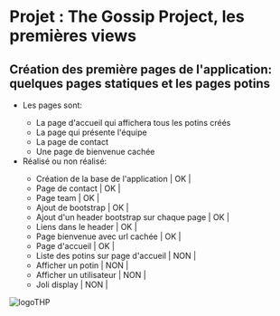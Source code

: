 
<h1>Projet : The Gossip Project, les premières views</h1>

<h2>Création des première pages de l'application: quelques pages statiques et les pages potins</h2>


<ul>
  <li>Les pages sont:</li>
    <ul>
      <li>La page d'accueil qui affichera tous les potins créés</li>
      <li>La page qui présente l'équipe</li>
      <li>La page de contact</li>
      <li>Une page de bienvenue cachée</li>
    </ul>

  
  <li>Réalisé ou non réalisé:</li>
    <ul>
      <li>Création de la base de l'application | OK |</li>
      <li>Page de contact | OK |</li>
      <li>Page team | OK |</li>
      <li>Ajout de bootstrap | OK |</li>
      <li>Ajout d'un header bootstrap sur chaque page | OK |</li>
      <li>Liens dans le header | OK |</li>
      <li>Page bienvenue avec url cachée | OK |</li>
      <li>Page d'accueil | OK |</li>
      <li>Liste des potins sur page d'accueil | NON |</li>
      <li>Afficher un potin | NON |</li>
      <li>Afficher un utilisateur | NON |</li>
      <li>Joli display | NON |</li>
    </ul>
</ul>

  <img src="https://www.thehackingproject.org/packs/packs/static_pages/assets/images/logo_black-3d6bec995368618a7e9f44536410ae0a.png" alt="logoTHP">
